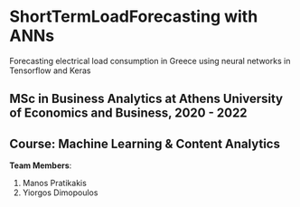 # ShortTermLoadForecasting with ANNs
 Forecasting electrical load consumption in Greece using neural networks in Tensorflow and Keras
 
## MSc in Business Analytics at Athens University of Economics and Business, 2020 - 2022  
## Course: ​Machine Learning & Content Analytics

**Team Members​**:
1. Manos Pratikakis   
2. Yiorgos Dimopoulos  
